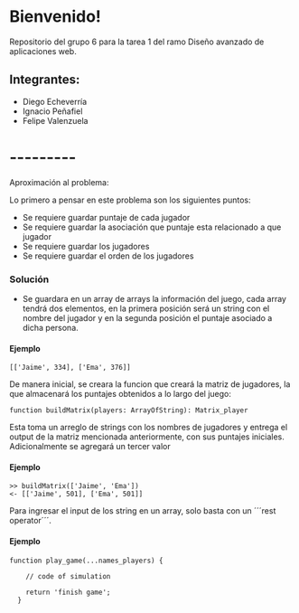 # Bienvenido!

Repositorio del grupo 6 para la tarea 1 del ramo Diseño avanzado de aplicaciones web.

## Integrantes:
- Diego Echeverría
- Ignacio Peñafiel
- Felipe Valenzuela

# ---------

Aproximación al problema:

Lo primero a pensar en este problema son los siguientes puntos:

- Se requiere guardar puntaje de cada jugador
- Se requiere guardar la asociación que puntaje esta relacionado a que jugador
- Se requiere guardar los jugadores
- Se requiere guardar el orden de los jugadores

### Solución

- Se guardara en un array de arrays la información del juego, cada array tendrá dos elementos, en la primera posición será un string con el nombre del jugador y en la segunda posición el puntaje asociado a dicha persona.

#### Ejemplo

```
[['Jaime', 334], ['Ema', 376]]
```

De manera inicial, se creara la funcion que creará la matriz de jugadores, la que almacenará los puntajes obtenidos a lo largo del juego:

```
function buildMatrix(players: ArrayOfString): Matrix_player
```

Esta toma un arreglo de strings con los nombres de jugadores y entrega el output de la matriz mencionada anteriormente, con sus puntajes iniciales. Adicionalmente se agregará un tercer valor 

#### Ejemplo

```
>> buildMatrix(['Jaime', 'Ema'])
<- [['Jaime', 501], ['Ema', 501]]
```

Para ingresar el input de los string en un array, solo basta con un ´´´rest operator´´´.


#### Ejemplo

```
function play_game(...names_players) {

    // code of simulation

    return 'finish game';
  }
```